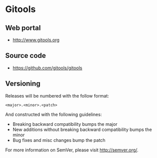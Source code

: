 Gitools
=======

Web portal
------------

+ <http://www.gitools.org>

Source code
-----------

+ <https://github.com/gitools/gitools>

Versioning
----------

Releases will be numbered with the follow format:

`<major>.<minor>.<patch>`

And constructed with the following guidelines:

* Breaking backward compatibility bumps the major
* New additions without breaking backward compatibility bumps the minor
* Bug fixes and misc changes bump the patch

For more information on SemVer, please visit <http://semver.org/>.